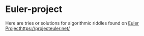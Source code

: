 # Euler-project

Here are tries or solutions for algorithmic riddles found on [Euler Project](https://projecteuler.net/)https://projecteuler.net/
